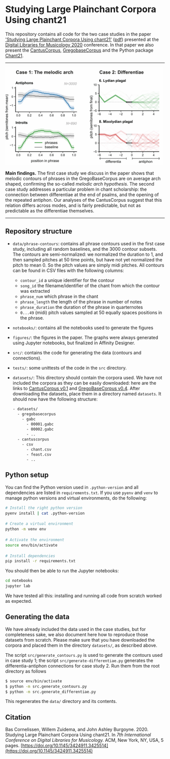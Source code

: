 Studying Large Plainchant Corpora Using chant21
===============================================

This repository contains all code for the two case studies in the paper 
['Studying Large Plainchant Corpora Using chant21'](https://doi.org/10.1145/3424911.3425514)
([pdf](paper/dlfm2020.pdf))
presented at the
[Digital Libraries for Musicology 2020](https://dlfm.web.ox.ac.uk/) conference.
In that paper we also present the 
[CantusCorpus](https://github.com/bacor/cantuscorpus), 
[GregobaseCorpus](https://github.com/bacor/gregobasecorpus) 
and the Python package [Chant21](https://github.com/bacor/chant21).

----

<img src="figures/teaser/teaser.jpg?raw=true" width="500" title="Two case studies: melodic contour and differentia-antiphon connections">

**Main findings.**
The first case study we discuss in the paper shows that melodic contours of 
phrases in the GregoBaseCorpus are on average arch shaped, confirming the 
so-called *melodic arch hypothesis*. The second case
study addresses a particular problem in chant scholarship: the connection between
differentiae at the end of psalms, and the opening of the repeated antiphon.
Our analyses of the CantusCorpus suggest that this relation differs across 
modes, and is fairly predictable, but not as predictable as the differentiae 
themselves.

---

Repository structure 
--------------------

- `data/phrase-contours`: contains all phrase contours used in the first case
study, including all random baselines, and the 3000 contour subsets. 
The contours are semi-normalized: we normalized the duration to 1, and then 
sampled pitches at 50 time points, but have not yet normalized the pitch to 
mean 0. So the pitch values are simply midi pitches.
All contours can be found in CSV files with the following columns:

  - `contour_id` a unique identifier for the contour
  - `song_id` the filename/identifier of the chant from which the contour was extracted
  - `phrase_num` which phrase in the chant
  - `phrase_length` the length of the phrase in number of notes
  - `phrase_duration` the duration of the phrase in quarternotes
  - `0...49` (midi) pitch values sampled at 50 equally spaces positions in the phrase.
- `notebooks/`: contains all the notebooks used to generate the figures
- `figures/`: the figures in the paper. The graphs were always generated using
Jupyter notebooks, but finalized in Affinity Designer.
- `src/`: contains the code for generating the data (contours and connections).
- `tests/`: some unittests of the code in the `src` directory.
- `datasets/`: This directory should contain the corpora used. We have not 
included the corpora as they can be easily downloaded: here are the links to [CantusCorpus v0.1](https://github.com/bacor/cantuscorpus/releases/tag/v0.1)
and [GregoBaseCorpus v0.4](https://github.com/bacor/gregobasecorpus/releases/tag/v0.4).
After downloading the datasets, place them in a directory named `datasets`.
It should now have the following structure:

  ```
  - datasets/
    - gregobasecorpus
      - gabc
        - 00001.gabc
        - 00002.gabc
        - ..
    - cantuscorpus
      - csv
        - chant.csv
        - feast.csv
        - ..
  ```

Python setup
------------

You can find the Python version used in `.python-version` and all dependencies 
are listed in `requirements.txt`. If you use `pyenv` and `venv` to manage 
python versions and virtual environments, do the following:

```bash
# Install the right python version
pyenv install | cat .python-version

# Create a virtual environment
python -m venv env

# Activate the environment
source env/bin/activate

# Install dependencies
pip install -r requirements.txt
```

You should then be able to run the Jupyter notebooks: 

```bash
cd notebooks
jupyter lab
```

We have tested all this: installing and running all code from scratch worked as expected.

Generating the data
-------------------

We have already included the data used in the case studies, but for completeness 
sake, we also document here how to reproduce those datasets from scratch.
Please make sure that you have downloaded the corpora and placed them in the
directory `datasets/`, as described above. 

The script `src/generate_contours.py` is used to generate the contours used in 
case study 1; the script `src/generate-differentiae.py` generates the 
differentia-antiphon connections for case study 2. Run them from the root 
directory as follows

```bash
$ source env/bin/activate
$ python -m src.generate_contours.py
$ python -m src.generate_differentiae.py
```

This regenerates the `data/` directory and its contents.

Citation
--------

Bas Cornelissen, Willem Zuidema, and John Ashley Burgoyne. 2020. 
Studying Large Plainchant Corpora Using chant21. 
In *7th International Conference on Digital Libraries for Musicology.* 
ACM, New York, NY, USA, 5 pages.
[https://doi.org/10.1145/3424911.3425514](https://doi.org/10.1145/3424911.3425514)